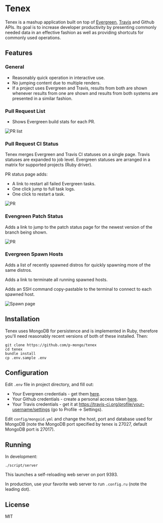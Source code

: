 # Tenex

Tenex is a mashup application built on top of
[Evergreen](https://github.com/evergreen-ci/evergreen/wiki),
[Travis](https://travis-ci.org/) and Github APIs.
Its goal is to increase developer productivity by presenting
commonly needed data in an effective fashion as well as providing
shortcuts for commonly used operations.

## Features

### General

- Reasonably quick operation in interactive use.
- No jumping content due to multiple renders.
- If a project uses Evergreen and Travis, results from both are shown
whenever results from one are shown and results from both systems are
presented in a similar fashion.

### Pull Request List

- Shows Evergreen build stats for each PR.

![PR list](https://raw.githubusercontent.com/wiki/p-mongo/tenex/screenshots/pr-list.png) 

### Pull Request CI Status

Tenex merges Evergreen and Travis CI statuses on a single page.
Travis statuses are expanded to job level.
Evergreen statuses are arranged in a matrix for supported projects
(Ruby driver).

PR status page adds:
- A link to restart all failed Evergreen tasks.
- One click jump to full task logs.
- One click to restart a task.

![PR](https://raw.githubusercontent.com/wiki/p-mongo/tenex/screenshots/pr.png) 

### Evengreen Patch Status

Adds a link to jump to the patch status page for the newest version
of the branch being shown.

![PR](https://raw.githubusercontent.com/wiki/p-mongo/tenex/screenshots/version.png) 

### Evergreen Spawn Hosts

Adds a list of recently spawned distros for quickly spawning more of
the same distros.

Adds a link to terminate all running spawned hosts.

Adds an SSH command copy-pastable to the terminal to connect to each
spawned host.

![Spawn page](https://raw.githubusercontent.com/wiki/p-mongo/tenex/screenshots/spawn.png) 

## Installation

Tenex uses MongoDB for persistence and is implemented in Ruby, therefore
you'll need reasonably recent versions of both of these installed. Then:

    git clone https://github.com/p-mongo/tenex
    cd tenex
    bundle install
    cp .env.sample .env

## Configuration

Edit `.env` file in project directory, and fill out:

- Your Evergreen credentials - get them [here](https://evergreen.mongodb.com/settings).
- Your Github credentials - create a personal access token [here](https://github.com/settings/tokens).
- Your Travis credentials - get it at https://travis-ci.org/profile/your-username/settings
(go to Profile -> Settings).

Edit `config/mongoid.yml` and change the host, port and database used for
MongoDB (note the MongoDB port specified by tenex is 27027, default MongoDB
port is 27017).

## Running

In development:

    ./script/server

This launches a self-reloading web server on port 9393.

In production, use your favorite web server to run `.config.ru` (note the
leading dot).

## License

MIT
